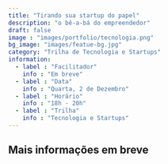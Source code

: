 ```yaml
---
title: "Tirando sua startup do papel"
description: "o bê-a-bá do empreendedor"
draft: false
image : "images/portfolio/tecnologia.png"
bg_image: "images/featue-bg.jpg"
category: "Trilha de Tecnologia e Startups"
information:
  - label : "Facilitador"
    info : "Em breve"
  - label : "Data"
    info : "Quarta, 2 de Dezembro"
  - label : "Horário"
    info : "18h - 20h"
  - label : "Trilha"
    info : "Tecnologia e Startups"
---
```


## Mais informações em breve